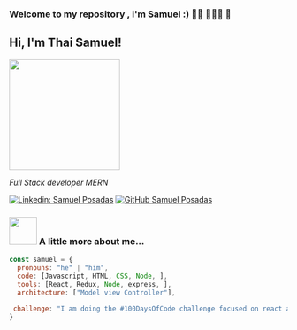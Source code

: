 ### Welcome to my repository , i'm Samuel :) 👦🏽 👨🏽‍💻 👋



<h2> Hi, I'm Thai Samuel!</h2>
<img src="https://elements-cover-images-0.imgix.net/37a16df5-688a-4d87-be17-77674edea0cd?auto=compress%2Cformat&fit=max&w=1170&s=8ba017a48f2d8f3fd32fdceb83430aea" width="200">
<p><em>Full Stack developer MERN  
</em></p>

[![Linkedin: Samuel Posadas](https://img.shields.io/badge/-samuelPosadas-blue?style=flat-square&logo=Linkedin&logoColor=white&link=https://www.linkedin.com/in/SamuelPosadas/)](https://www.linkedin.com/in/SamuelPosadas/)
[![GitHub Samuel Posadas](https://img.shields.io/github/followers/SamuelPosadas?label=follow&style=social)](https://github.com/SamuelPosadas)


### <img src="https://media.giphy.com/media/VgCDAzcKvsR6OM0uWg/giphy.gif" width="50"> A little more about me...  

```javascript
const samuel = {
  pronouns: "he" | "him",
  code: [Javascript, HTML, CSS, Node, ],
  tools: [React, Redux, Node, express, ],
  architecture: ["Model view Controller"],
  
 challenge: "I am doing the #100DaysOfCode challenge focused on react and node"
}


